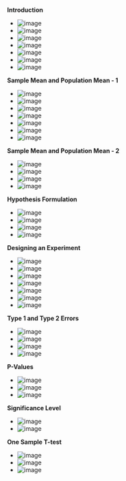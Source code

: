 **Introduction**
- ![image](https://github.com/user-attachments/assets/f5a4c251-85f7-41e5-b27c-417ee3658a4e)
- ![image](https://github.com/user-attachments/assets/e8ca8f62-2de4-4f1b-a72a-a43c526027c6)
- ![image](https://github.com/user-attachments/assets/5969928e-d853-4dec-af8e-a24d5c2c26ef)
- ![image](https://github.com/user-attachments/assets/8f08c573-7a9c-4628-8e8e-a3c39efd378f)
- ![image](https://github.com/user-attachments/assets/bf11d14f-16b5-4391-9871-402a68eb462d)
- ![image](https://github.com/user-attachments/assets/f95380e8-2935-44fa-beee-b31cb40732f2)
- ![image](https://github.com/user-attachments/assets/1dade69e-cecb-4559-90f5-852872b61003)

**Sample Mean and Population Mean - 1**
- ![image](https://github.com/user-attachments/assets/a65b2885-3a32-40c3-b543-5d1273bd548e)
- ![image](https://github.com/user-attachments/assets/7a1e2c4e-bd3f-41e1-81e1-9de929966d1e)
- ![image](https://github.com/user-attachments/assets/896233c0-de18-4532-a52f-62b04d970e08)
- ![image](https://github.com/user-attachments/assets/ea496fee-dbd7-49e1-9afd-7ea659b68ab6)
- ![image](https://github.com/user-attachments/assets/a517b0fc-b000-406c-b06e-2dd1902cfd64)
- ![image](https://github.com/user-attachments/assets/c872142f-ffbb-4ee1-9195-6e0dbfe4f55b)
- ![image](https://github.com/user-attachments/assets/7d035883-f354-46d7-bacb-3aa0490b800a)

**Sample Mean and Population Mean - 2**
- ![image](https://github.com/user-attachments/assets/a2ad5008-3c39-4a13-9dcd-5c2aa3468531)
- ![image](https://github.com/user-attachments/assets/0d562f88-e3c0-4219-bedc-492f1679db96)
- ![image](https://github.com/user-attachments/assets/786450a3-850d-419b-b041-8699c946980c)
- ![image](https://github.com/user-attachments/assets/d39d957a-abfe-44a5-ad25-7eaf3802a366)

**Hypothesis Formulation**
- ![image](https://github.com/user-attachments/assets/864a9543-080d-4e62-8166-ca110f9200e9)
- ![image](https://github.com/user-attachments/assets/b0edf122-254b-46d0-9ba9-f2673af18ac0)
- ![image](https://github.com/user-attachments/assets/b069b74a-9daa-40cf-8f23-d300b3c17c98)
- ![image](https://github.com/user-attachments/assets/f846caf1-2e62-42d3-8647-9af21ef1066f)

**Designing an Experiment**
- ![image](https://github.com/user-attachments/assets/8b1721a7-f670-440f-b6e9-eaad3c7248af)
- ![image](https://github.com/user-attachments/assets/18ef5773-a115-4dcf-9a44-bf5228c605e4)
- ![image](https://github.com/user-attachments/assets/bb1a8efa-fbe7-4b01-aa54-9689f175058c)
- ![image](https://github.com/user-attachments/assets/208b33c6-b36b-4531-8570-7b8856f73e68)
- ![image](https://github.com/user-attachments/assets/09eb3387-869a-47f9-8b74-e90eb937dc8d)
- ![image](https://github.com/user-attachments/assets/b9abfbfe-bb24-49c1-b708-ec143cc7c3e2)
- ![image](https://github.com/user-attachments/assets/6332d5f0-fbf5-493e-9494-41a70c2bf51a)

**Type 1 and Type 2 Errors**
- ![image](https://github.com/user-attachments/assets/28799b86-b4af-41a7-9212-1f6b5b20f1b1)
- ![image](https://github.com/user-attachments/assets/d823d500-09d7-4234-95c0-02701edf2c11)
- ![image](https://github.com/user-attachments/assets/3508585f-89cb-4014-8e08-65fbdcf347e4)
- ![image](https://github.com/user-attachments/assets/fa7cd10b-73dd-4324-845c-c1f179a043ee)

**P-Values**
- ![image](https://github.com/user-attachments/assets/8600f8f1-f7b8-46ae-a937-be9e937a1879)
- ![image](https://github.com/user-attachments/assets/605eef0c-82d2-4551-9d52-ef513c2e74bc)
- ![image](https://github.com/user-attachments/assets/fcc3ac79-ea87-45ad-b4c9-08d70536bfdd)

**Significance Level**
- ![image](https://github.com/user-attachments/assets/1374e722-72ec-4528-ba3b-536667a8167e)
- ![image](https://github.com/user-attachments/assets/07495c0a-c9b3-4afc-9caf-36ee7eea406c)

**One Sample T-test**
- ![image](https://github.com/user-attachments/assets/d7af8a2d-3534-49e1-bb11-8ad928b304a9)
- ![image](https://github.com/user-attachments/assets/1c9fdee0-f158-4160-8aa8-078dbb881523)
- ![image](https://github.com/user-attachments/assets/f069f0dc-74e3-41fc-b087-caebeab60ec9)










